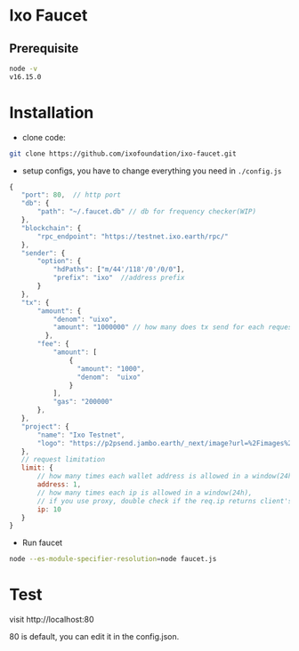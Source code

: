 # Ixo Faucet

## Prerequisite

```sh
node -v
v16.15.0
```

# Installation

- clone code:

```sh
git clone https://github.com/ixofoundation/ixo-faucet.git
```

- setup configs, you have to change everything you need in `./config.js`

```js
{
   "port": 80,  // http port
   "db": {
       "path": "~/.faucet.db" // db for frequency checker(WIP)
   },
   "blockchain": {
       "rpc_endpoint": "https://testnet.ixo.earth/rpc/"
   },
   "sender": {
       "option": {
           "hdPaths": ["m/44'/118'/0'/0/0"],
           "prefix": "ixo"  //address prefix
       }
   },
   "tx": {
       "amount": {
           "denom": "uixo",
           "amount": "1000000" // how many does tx send for each request.
         },
       "fee": {
           "amount": [
               {
                 "amount": "1000",
                 "denom":  "uixo"
               }
           ],
           "gas": "200000"
       },
   },
   "project": {
       "name": "Ixo Testnet",
       "logo": "https://p2psend.jambo.earth/_next/image?url=%2Fimages%2Flogo.png&w=3840&q=75",
   },
   // request limitation
   limit: {
       // how many times each wallet address is allowed in a window(24h)
       address: 1,
       // how many times each ip is allowed in a window(24h),
       // if you use proxy, double check if the req.ip returns client's ip.
       ip: 10
   }
}
```

- Run faucet

```sh
node --es-module-specifier-resolution=node faucet.js
```

# Test

visit http://localhost:80

80 is default, you can edit it in the config.json.

